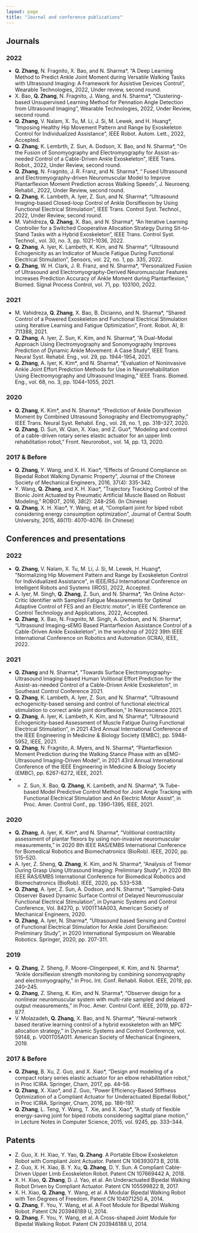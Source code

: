 ```yaml
---
layout: page
title: "Journal and conference publications"
---
```

## Journals
### 2022
- **Q. Zhang**, N. Fragnito, X. Bao, and N. Sharma*, “A Deep Learning Method to Predict Ankle Joint Moment during Versatile Walking Tasks with Ultrasound Imaging: A Framework for Assistive Devices Control”, Wearable Technologies, 2022, Under review, second round.  
- X. Bao, **Q. Zhang**, N. Fragnito, J. Wang, and N. Sharma*, “Clustering-based Unsupervised Learning Method for Pennation Angle Detection from Ultrasound Imaging”, Wearable Technologies, 2022, Under Review, second round. 
- **Q. Zhang**, V. Nalam, X. Tu, M. Li, J. Si, M. Lewek, and H. Huang*, “Imposing Healthy Hip Movement Pattern and Range by Exoskeleton Control for Individualized Assistance”, IEEE Robot. Autom. Lett., 2022, Accepted.
- **Q. Zhang**, K. Lembrth, Z. Sun, A. Dodson, X. Bao, and N. Sharma*, "On the Fusion of Sonomyography and Electromyography for Assist-as-needed Control of a Cable-Driven Ankle Exoskeleton", IEEE Trans. Robot., 2022, Under Review, second round.
- **Q. Zhang**, N. Fragnito, J. R. Franz, and N. Sharma*, “ Fused Ultrasound and Electromyography-driven Neuromuscular Model to Improve Plantarflexion Moment Prediction across Walking Speeds”, J. Neuroeng. Rehabil., 2022, Under Review, second round.
- **Q. Zhang**, K. Lambeth, A. Iyer, Z. Sun, and N. Sharma*, “Ultrasound Imaging-based Closed-loop Control of Ankle Dorsiflexion by Using Functional Electrical Stimulation”, IEEE Trans. Control Syst. Technol., 2022, Under Review, second round.
- M. Vahidreza, **Q. Zhang**, X. Bao, and N. Sharma*, “An Iterative Learning Controller for a Switched Cooperative Allocation Strategy During Sit-to-Stand Tasks with a Hybrid Exoskeleton”, IEEE Trans. Control Syst. Technol., vol. 30, no. 3, pp. 1021-1036, 2022.
- **Q. Zhang**, A. Iyer, K. Lambeth, K. Kim, and N. Sharma*, “Ultrasound Echogenicity as an Indicator of Muscle Fatigue During Functional Electrical Stimulation”, Sensors, vol. 22, no. 1, pp. 335, 2022.
- **Q. Zhang**, W. H. Clark, J. R. Franz, and N. Sharma*, “Personalized Fusion of Ultrasound and Electromyography-Derived Neuromuscular Features Increases Prediction Accuracy of Ankle Moment during Plantarflexion,” Biomed. Signal Process Control, vol. 71, pp. 103100, 2022.
### 2021
- M. Vahidreza, **Q. Zhang**, X. Bao, B. Dicianno, and N. Sharma*, “Shared Control of a Powered Exoskeleton and Functional Electrical Stimulation using Iterative Learning and Fatigue Optimization”, Front. Robot. AI, 8: 711388, 2021.
- **Q. Zhang**, A. Iyer, Z. Sun, K. Kim, and N. Sharma*, “A Dual-Modal Approach Using Electromyography and Sonomyography Improves Prediction of Dynamic Ankle Movement: A Case Study”, IEEE Trans. Neural Syst. Rehabil. Eng., vol. 29, pp. 1944-1954, 2021.
- **Q. Zhang**, A. Iyer, K. Kim*, and N. Sharma*, “Evaluation of Noninvasive Ankle Joint Effort Prediction Methods for Use in Neurorehabilitation Using Electromyography and Ultrasound Imaging,” IEEE Trans. Biomed. Eng., vol. 68, no. 3, pp. 1044–1055, 2021.
### 2020
- **Q. Zhang**, K. Kim*, and N. Sharma*, “Prediction of Ankle Dorsiflexion Moment by Combined Ultrasound Sonography and Electromyography,” IEEE Trans. Neural Syst. Rehabil. Eng., vol. 28, no. 1, pp. 318–327, 2020.
- **Q. Zhang**, D. Sun, W. Qian, X. Xiao, and Z. Guo*, “Modeling and control of a cable-driven rotary series elastic actuator for an upper limb rehabilitation robot,” Front. Neurorobot., vol. 14, pp. 13, 2020.
### 2017 & Before
- **Q. Zhang**, Y. Wang, and X. H. Xiao*, “Effects of Ground Compliance on Bipedal Robot Walking Dynamic Property”, Journal of the Chinese Society of Mechanical Engineers, 2016, 37(4): 335-342.
-	Y. Wang, **Q. Zhang**, and X. H. Xiao*, “Trajectory Tracking Control of the Bionic Joint Actuated by Pneumatic Artificial Muscle Based on Robust Modeling,” ROBOT, 2016, 38(2): 248-256. (In Chinese)
-	**Q. Zhang**, X. H. Xiao*, Y. Wang, et al, “Compliant joint for biped robot considering energy consumption optimization”, Journal of Central South University, 2015, 46(11): 4070-4076. (In Chinese)

## Conferences and presentations
### 2022
- **Q. Zhang**, V. Nalam, X. Tu, M. Li, J. Si, M. Lewek, H. Huang*, "Normalizing Hip Movement Pattern and Range by Exoskeleton Control for Individualized Assistance", in IEEE/RSJ International Conference on Intelligent Robots and Systems (IROS), 2022, Accepted.
- A. Iyer, M. Singh, **Q. Zhang**, Z. Sun, and N. Sharma*, “An Online Actor-Critic Identifier with Sampled Fatigue Measurements for Optimal Adaptive Control of FES and an Electric motor”, in IEEE Conference on Control Technology and Applications, 2022, Accepted.
- **Q. Zhang**, X. Bao, N. Fragnito, M. Singh, A. Dodson, and N. Sharma*, “Ultrasound Imaging-sEMG Based Plantarflexion Assistance Control of a Cable-Driven Ankle Exoskeleton”, in the workshop of 2022 39th IEEE International Conference on Robotics and Automation (ICRA), IEEE, 2022.
### 2021
- **Q. Zhang** and N. Sharma*, "Towards Surface Electromyography-Ultrasound Imaging-based Human Volitional Effort Prediction for the Assist-as-needed Control of a Cable-Driven Ankle Exoskeleton", in Southeast Control Conference 2021. 
- **Q. Zhang**, K. Lambeth, A. Iyer, Z. Sun, and N. Sharma*, “Ultrasound echogenicity-based sensing and control of functional electrical stimulation to correct ankle joint dorsiflexion,” In Neuroscience 2021.
- **Q. Zhang**, A. Iyer, K. Lambeth, K. Kim, and N. Sharma*, “Ultrasound Echogenicity-based Assessment of Muscle Fatigue During Functional Electrical Stimulation”, in 2021 43rd Annual International Conference of the IEEE Engineering in Medicine & Biology Society (EMBC), pp. 5948-5952, IEEE, 2021.
- **Q. Zhang**, N. Fragnito, A. Myers, and N. Sharma*, “Plantarflexion Moment Prediction during the Walking Stance Phase with an sEMG-Ultrasound Imaging-Driven Model”, in 2021 43rd Annual International Conference of the IEEE Engineering in Medicine & Biology Society (EMBC), pp. 6267-6272, IEEE, 2021.
- - Z. Sun, X. Bao, **Q. Zhang**, K. Lambeth, and N. Sharma*, “A Tube-based Model Predictive Control Method for Joint Angle Tracking with Functional Electrical Stimulation and An Electric Motor Assist”, in Proc. Amer. Control Conf., pp. 1390-1395, IEEE, 2021.
### 2020
- **Q. Zhang**, A. Iyer, K. Kim*, and N. Sharma*, “Volitional contractility assessment of plantar flexors by using non-invasive neuromuscular measurements,” in 2020 8th IEEE RAS/EMBS International Conference for Biomedical Robotics and Biomechatronics (BioRob). IEEE, 2020, pp. 515–520.
- A. Iyer, Z. Sheng, **Q. Zhang**, K. Kim, and N. Sharma*, “Analysis of Tremor During Grasp Using Ultrasound Imaging: Preliminary Study”, in 2020 8th IEEE RAS/EMBS International Conference for Biomedical Robotics and Biomechatronics (BioRob). IEEE, 2020, pp. 533–538.
- **Q. Zhang**, A. Iyer, Z. Sun, A. Dodson, and N. Sharma*, “Sampled-Data Observer Based Dynamic Surface Control of Delayed Neuromuscular Functional Electrical Stimulation”, in Dynamic Systems and Control Conference, Vol. 84270, p. V001T14A003, American Society of Mechanical Engineers, 2020. 
- **Q. Zhang**, A. Iyer, N. Sharma*, “Ultrasound based Sensing and Control of Functional Electrical Stimulation for Ankle Joint Dorsiflexion: Preliminary Study”, in 2020 International Symposium on Wearable Robotics. Springer, 2020, pp. 207-311.
### 2019
- **Q. Zhang**, Z. Sheng, F. Moore-Clingenpeel, K. Kim, and N. Sharma*, “Ankle dorsiflexion strength monitoring by combining sonomyography and electromyography,” in Proc. Int. Conf. Rehabil. Robot. IEEE, 2019, pp. 240–245.
- **Q. Zhang**, Z. Sheng, K. Kim, and N. Sharma*, “Observer design for a nonlinear neuromuscular system with multi-rate sampled and delayed output measurements,” in Proc. Amer. Control Conf. IEEE, 2019, pp. 872–877.
- V. Molazadeh, **Q. Zhang**, X. Bao, and N. Sharma*, “Neural-network based iterative learning control of a hybrid exoskeleton with an MPC allocation strategy,” in Dynamic Systems and Control Conference, vol. 59148, p. V001T05A011. American Society of Mechanical Engineers, 2019.
### 2017 & Before
- **Q. Zhang**, B. Xu, Z. Guo, and X. Xiao*, “Design and modeling of a compact rotary series elastic actuator for an elbow rehabilitation robot,” in Proc ICIRA. Springer, Cham, 2017, pp. 44–56.
- **Q. Zhang**, X. Xiao*, and Z. Guo, “Power Efficiency-Based Stiffness Optimization of a Compliant Actuator for Underactuated Bipedal Robot,” in Proc ICIRA. Springer, Cham, 2016, pp. 186–197.
- **Q. Zhang**, L. Teng, Y. Wang, T. Xie, and X. Xiao*, “A study of flexible energy-saving joint for biped robots considering sagittal plane motion,” in Lecture Notes in Computer Science, 2015, vol. 9245, pp. 333–344.

## Patents
- Z. Guo, X. H. Xiao, Y. Yao, **Q. Zhang**. A Portable Elbow Exoskeleton Robot with Compliant Joint Actuator. Patent CN 106393073 B, 2018. 
- Z. Guo, X. H. Xiao, B. Y. Xu, **Q. Zhang**, D. Y. Sun. A Compliant Cable-Driven Upper Limb Exoskeleton Robot. Patent CN 107669442 A, 2018.
- X. H. Xiao, **Q. Zhang**, D. J. Yao, et al. An Underactuated Bipedal Walking Robot Driven by Compliant Actuator. Patent CN 105599822 B, 2017.
- X. H. Xiao, **Q. Zhang**, Y. Wang, et al. A Modular Bipedal Walking Robot with Ten Degrees of Freedom. Patent CN 104071250 A, 2014. 
- **Q. Zhang**, F. You, Y. Wang, et al. A Foot Module for Bipedal Walking Robot. Patent CN 203946189 U, 2014.
- **Q. Zhang**, F. You, Y. Wang, et al. A Cross-shaped Joint Module for Bipedal Walking Robot. Patent CN 203946188 U, 2014.
